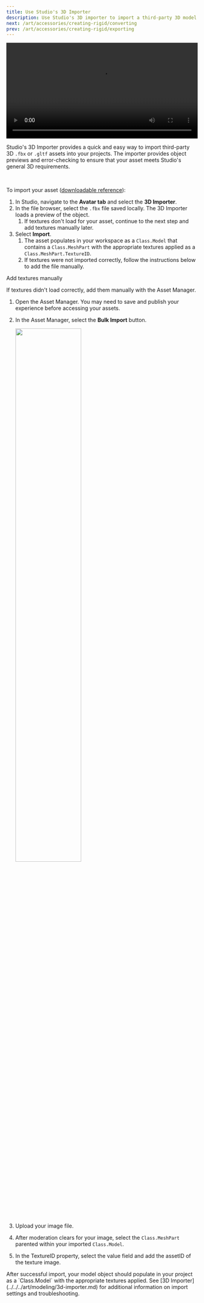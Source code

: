 ```yaml
---
title: Use Studio's 3D Importer
description: Use Studio's 3D importer to import a third-party 3D model into Studio.
next: /art/accessories/creating-rigid/converting
prev: /art/accessories/creating-rigid/exporting
---
```


<video controls src="../../../assets/art/accessories/creating-rigid/Importing.mp4" width="100%"></video>

Studio's 3D Importer provides a quick and easy way to import third-party 3D `.fbx` or `.gltf` assets into your projects. The importer provides object previews and error-checking to ensure that your asset meets Studio's general 3D requirements.

<br />

To import your asset ([downloadable reference](../../../assets/art/accessories/creating-rigid/Chest-Texturing-Complete.fbx)):

1. In Studio, navigate to the **Avatar tab** and select the **3D Importer**.
2. In the file browser, select the `.fbx` file saved locally. The 3D Importer loads a preview of the object.
   1. If textures don't load for your asset, continue to the next step and add textures manually later.
3. Select **Import**.
   1. The asset populates in your workspace as a `Class.Model` that contains a `Class.MeshPart` with the appropriate textures applied as a `Class.MeshPart.TextureID`.
   2. If textures were not imported correctly, follow the instructions below to add the file manually.

<BaseAccordion>
<AccordionSummary>Add textures manually</AccordionSummary>
<AccordionDetails>

If textures didn't load correctly, add them manually with the Asset Manager.

1.  Open the Asset Manager. You may need to save and publish your experience before accessing your assets.
2.  In the Asset Manager, select the **Bulk Import** button.

    <img src="../../../assets/studio/asset-manager/Import-Button.png" width = "60%"/>

3.  Upload your image file.
4.  After moderation clears for your image, select the `Class.MeshPart` parented within your imported `Class.Model`.
5.  In the TextureID property, select the value field and add the assetID of the texture image.

</AccordionDetails>
</BaseAccordion>

<Alert severity = 'success'>
After successful import, your model object should populate in your project as a `Class.Model` with the appropriate textures applied. See [3D Importer](../../../art/modeling/3d-importer.md) for additional information on import settings and troubleshooting.
</Alert>
